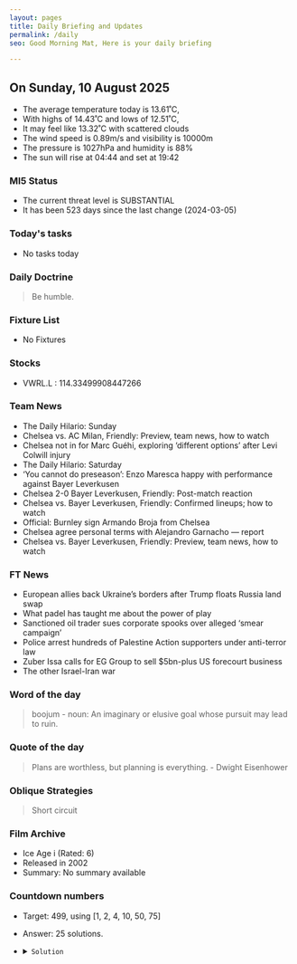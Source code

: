```yaml
---
layout: pages
title: Daily Briefing and Updates
permalink: /daily
seo: Good Morning Mat, Here is your daily briefing

---
```


<!-- weather_marker starts -->
## On Sunday, 10 August 2025

- The average temperature today is 13.61˚C,
- With highs of 14.43˚C and lows of 12.51˚C,
- It may feel like 13.32˚C with scattered clouds
- The wind speed is 0.89m/s and visibility is 10000m
- The pressure is 1027hPa and humidity is 88%
- The sun will rise at 04:44 and set at 19:42

<!-- weather_marker ends -->

### MI5 Status
<!-- threat_marker starts -->
- The current threat level is <span class="highlighter">SUBSTANTIAL</span>
- It has been 523 days since the last change (2024-03-05)

<!-- threat_marker ends -->

### Today's tasks
<!-- task_marker starts -->
- No tasks today
<!-- task_marker ends -->

### Daily Doctrine
<!-- doctrine_marker starts -->
> Be humble.
<!-- doctrine_marker ends -->

### Fixture List

<!-- fixture_marker starts -->
- No Fixtures
<!-- fixture_marker ends -->

### Stocks

<!-- stocks_marker starts -->

- VWRL.L : 114.33499908447266 

<!-- stocks_marker ends -->

### Team News
<!-- news_marker starts -->

- The Daily Hilario: Sunday
- Chelsea vs. AC Milan, Friendly: Preview, team news, how to watch
- Chelsea not in for Marc Guéhi, exploring ‘different options’ after Levi Colwill injury
- The Daily Hilario: Saturday
- ‘You cannot do preseason’: Enzo Maresca happy with performance against Bayer Leverkusen
- Chelsea 2-0 Bayer Leverkusen, Friendly: Post-match reaction
- Chelsea vs. Bayer Leverkusen, Friendly: Confirmed lineups; how to watch
- Official: Burnley sign Armando Broja from Chelsea
- Chelsea agree personal terms with Alejandro Garnacho — report
- Chelsea vs. Bayer Leverkusen, Friendly: Preview, team news, how to watch

<!-- news_marker ends -->

### FT News

<!-- ftnews_marker starts -->

- European allies back Ukraine’s borders after Trump floats Russia land swap
- What padel has taught me about the power of play
- Sanctioned oil trader sues corporate spooks over alleged ‘smear campaign’
- Police arrest hundreds of Palestine Action supporters under anti-terror law
- Zuber Issa calls for EG Group to sell $5bn-plus US forecourt business
- The other Israel-Iran war

<!-- ftnews_marker ends -->

### Word of the day

<!-- word_marker starts -->

 > boojum - noun: An imaginary or elusive goal whose pursuit may lead to ruin.

<!-- word_marker ends -->

### Quote of the day
<!-- quote_marker starts -->

> Plans are worthless, but planning is everything. - Dwight Eisenhower

<!-- quote_marker ends -->

### Oblique Strategies
<!-- eno_marker starts -->
> Short circuit

<!-- eno_marker ends -->

### Film Archive

<!-- film_marker starts -->
- Ice Age i (Rated: 6)
- Released in 2002
- Summary: No summary available
<!-- film_marker ends -->

### Countdown numbers
<!-- game_marker starts -->

- Target: 499, using [1, 2, 4, 10, 50, 75]
- Answer: 25 solutions.

- <details><summary><code>Solution</code></summary>

  Solution: ( 50 - 10 ) x 75 / ( 4 + 2 ) - 1

   </details>

<!-- game_marker ends -->
